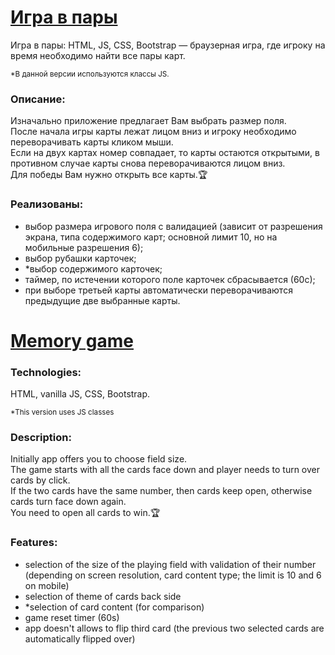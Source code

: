 <h1><a href="https://foxquiz.github.io/memory-game.v2/">Игра в пары</a></h1>
<p>Игра в пары: HTML, JS, CSS, Bootstrap — браузерная игра, где игроку на время необходимо найти все пары карт.</p>
<small>*В данной версии используются классы JS.</small>

<h3>Описание:</h3>
<p>Изначально приложение предлагает Вам выбрать размер поля.<br>
После начала игры карты лежат лицом вниз и игроку необходимо переворачивать карты кликом мыши.<br>
Если на двух картах номер совпадает, то карты остаются открытыми, в противном случае карты снова переворачиваются лицом вниз.<br>
Для победы Вам нужно открыть все карты.🏆
</p>
<h3>Реализованы:</h3>
<ul>
  <li>выбор размера игрового поля с валидацией (зависит от разрешения экрана, типа содержимого карт; основной лимит 10, но на мобильные разрешения 6);</li>
  <li>выбор рубашки карточек;</li>
  <li>*выбор содержимого карточек;</li>
  <li>таймер, по истечении которого поле карточек сбрасывается (60с);</li>
  <li>при выборе третьей карты автоматически переворачиваются предыдущие две выбранные карты.</li>
</ul>


<h1><a href="https://foxquiz.github.io/memory-game.v2/">Memory game</a></h1>
<h3>Technologies:</h3>
<p>HTML, vanilla JS, CSS, Bootstrap.</p>
<small>*This version uses JS classes</small>

<h3>Description:</h3>
<p>Initially app offers you to choose field size.<br>
The game starts with all the cards face down and player needs to turn over cards by click.<br>
If the two cards have the same number, then cards keep open, otherwise cards turn face down again.<br>
You need to open all cards to win.🏆
</p>
<h3>Features:</h3>
<ul>
  <li>selection of the size of the playing field with validation of their number (depending on screen resolution, card content type; the limit is 10 and 6 on mobile)</li>
  <li>selection of theme of cards back side</li>
  <li>*selection of card content (for comparison)</li>
  <li>game reset timer (60s)</li>
  <li>app doesn't allows to flip third card (the previous two selected cards are automatically flipped over)</li>
</ul>
